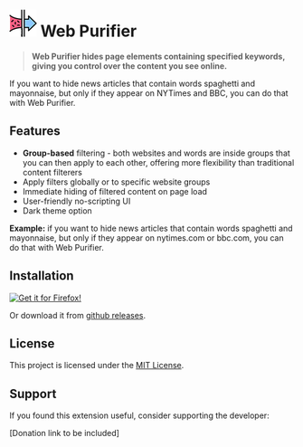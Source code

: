 # ![icon](icons/webpurifier_48.png) Web Purifier

> **Web Purifier hides page elements containing specified keywords, giving you control over the content you see online.**

If you want to hide news articles that contain words spaghetti and mayonnaise, but only if they appear on NYTimes and BBC, you can do that with Web Purifier. 

## Features

- **Group-based** filtering - both websites and words are inside groups that you can then apply to each other, offering more flexibility than traditional content filterers
- Apply filters globally or to specific website groups
- Immediate hiding of filtered content on page load
- User-friendly no-scripting UI
- Dark theme option 

**Example:** if you want to hide news articles that contain words spaghetti and mayonnaise, but only if they appear on nytimes.com or bbc.com, you can do that with Web Purifier. 
 
## Installation

[![Get it for Firefox!](https://i.imgur.com/TMOLdK6.png)](https://addons.mozilla.org/firefox/addon/web-purifier/)

Or download it from [github releases](https://github.com/yourusername/web-purifier/releases/latest).

## License

This project is licensed under the [MIT License](LICENSE).

## Support

If you found this extension useful, consider supporting the developer:

[Donation link to be included]
